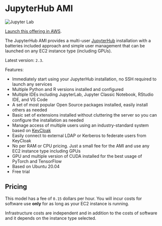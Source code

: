 # JupyterHub AMI

![Jupyter Lab](/assets/images/ami/jupyterhub/jupyter-lab.png)

[Launch this offering in AWS](https://aws.amazon.com/marketplace/pp/Daniel-Rodriguez-JupyterHub-multi-user-single-node/B07YSYZ2P6).

The JupyterHub AMI provides a multi-user [JupyterHub](https://jupyterhub.readthedocs.io/en/stable/)
installation with a batteries included approach and simple user management
that can be launched on any EC2 instance type (including GPUs).

Latest version: `2.3`.

Features:

- Immediately start using your JupyterHub installation, no SSH required to launch any services
- Multiple Python and R versions installed and configured
- Multiple IDEs including JupyterLab, Jupyter Classic Notebook, RStudio IDE, and VS Code
- A set of most popular Open Source packages installed, easily install others as needed
- Basic set of extensions installed without cluttering the server so you can configure the installation as needed
- Manage access of multiple users using an industry-standard system based on [KeyCloak](https://www.keycloak.org)
- Easily connect to external LDAP or Kerberos to federate users from KeyCloak
- No per RAM or CPU pricing. Just a small fee for the AMI and use any EC2 instance type including GPUs
- GPU and multiple version of CUDA installed for the best usage of PyTorch and TensorFlow
- Based on Ubuntu 20.04
- Free trial

## Pricing

This model has a fee of `0.15` dollars per hour.
You will incur costs for software use **only** for as long as your EC2 instance is running.

Infrastructure costs are independent and in addition to the costs of software
and it depends on the instance type selected.
